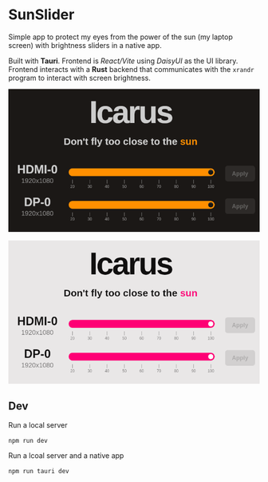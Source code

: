 # SunSlider

Simple app to protect my eyes from the power of the sun (my laptop screen) with brightness sliders in a native app. 

Built with **Tauri**. Frontend is *React/Vite* using *DaisyUI* as the UI library. Frontend interacts with a **Rust** backend that communicates with the `xrandr` program to interact with screen brightness.

![Dark Mode Screenshot](./DarkMode.png)

![Light Mode Screenshot](./LightMode.png)

## Dev

Run a local server

```
npm run dev
```

Run a lcoal server and a native app

```
npm run tauri dev
```